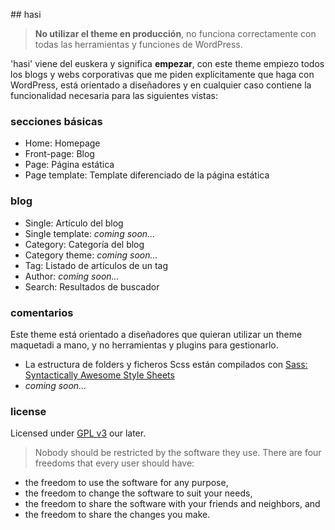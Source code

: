 ## hasi

> **No utilizar el theme en producción**, no funciona correctamente con todas las herramientas y funciones de WordPress.

'hasi' viene del euskera y significa **empezar**, con este theme empiezo todos los blogs y webs corporativas que me piden explícitamente que haga con WordPress, está orientado a diseñadores y en cualquier caso contiene la funcionalidad necesaria para las siguientes vistas:

### secciones básicas

* Home: Homepage
* Front-page: Blog
* Page: Página estática
* Page template: Template diferenciado de la página estática


### blog

* Single: Artículo del blog
* Single template: *coming soon...*
* Category: Categoría del blog
* Category theme: *coming soon...*
* Tag: Listado de artículos de un tag
* Author: *coming soon...* 
* Search: Resultados de buscador


### comentarios

Este theme está orientado a diseñadores que quieran utilizar un theme maquetadi a mano, y no herramientas y plugins para gestionarlo.

* La estructura de folders y ficheros Scss están compilados con [Sass: Syntactically Awesome Style Sheets](http://sass-lang.com/)
* *coming soon...*

### license

Licensed under [GPL v3](http://www.gnu.org/licenses/quick-guide-gplv3.html) our later.

> Nobody should be restricted by the software they use. There are four freedoms that every user should have:

* the freedom to use the software for any purpose,
* the freedom to change the software to suit your needs,
* the freedom to share the software with your friends and neighbors, and
* the freedom to share the changes you make.
